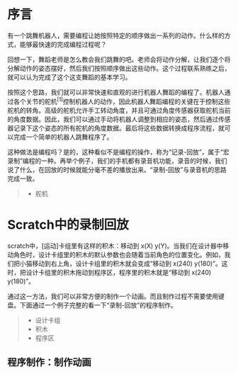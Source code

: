 # 序言
有一个跳舞机器人，需要编程让她按照特定的顺序做出一系列的动作。什么样的方式，能够最快速的完成编程过程呢？

回想一下，舞蹈老师是怎么教会我们跳舞的吧。老师会将动作分解，让我们逐个将分解动作的姿态摆好，然后我们按照顺序做出这些动作。这个过程联系熟练之后，就可以认为完成了这个这支舞蹈的基本学习。

按照这个思路，我们就可以非常快速和直观的进行机器人舞蹈的编程了。机器人通过各个关节的舵机<sup>[1]</sup>控制机器人的动作，因此机器人舞蹈编程的关键在于控制这些舵机的转角。高级的舵机允许手工转动角度，并且可通过角度传感器获取舵机当前的角度数据。因此，我们可以通过手动将机器人调整到相应的姿态，然后通过传感器记录下这个姿态的所有舵机的角度数据。最后将这些数据转换成程序流程，就可以完成一个简单的机器人跳舞程序了。

这种做法是编程吗？是的，这种看似不是编程的操作，称为“记录-回放”，属于“宏录制”编程的一种。再举个例子，我们的手机都有录音机功能，录音的时候，我们说了什么，在回放的时候就能分毫不差的播放出来。“录制-回放”与录音机的思路完成一致。

> * 舵机

# Scratch中的录制回放
scratch中，[运动]卡组里有这样的积木：移动到 x(X) y(Y)。当我们在设计器中移动角色时，设计卡组里的积木的默认参数也会随着当前角色的位置变化。例如，我们把小猫移动到右上角，设计卡组里的积木就会变成“移动到 x(240) y(180)”。这时，把设计卡组里的积木拖动到程序区，程序里的积木就是“移动到 x(240) y(180)”。

通过这一方法，我们可以非常方便的制作一个动画。而且制作过程不需要使用键盘。下面通过一个例子完整的看一下“录制-回放”的程序制作。

> * 设计卡组 
> * 积木
> * 程序区

## 程序制作：制作动画
